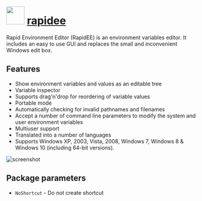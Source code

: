 # <img src="https://cdn.rawgit.com/chocolatey/chocolatey-coreteampackages/3815005f/icons/rapidee.png" width="48" height="48"/> [rapidee](https://chocolatey.org/packages/rapidee)

Rapid Environment Editor (RapidEE) is an environment variables editor. It includes an easy to use GUI and replaces the small and inconvenient Windows edit box.

## Features

- Show environment variables and values as an editable tree
- Variable inspector
- Supports drag'n'drop for reordering of variable values
- Portable mode
- Automatically checking for invalid pathnames and filenames
- Accept a number of command line parameters to modify the system and user environment variables
- Multiuser support
- Translated into a number of languages
- Supports Windows XP, 2003, Vista, 2008, Windows 7, Windows 8 & Windows 10 (including 64-bit versions).

![screenshot](https://github.com/chocolatey/chocolatey-coreteampackages/tree/master/automatic/rapidee/screenshot.webp)

## Package parameters

- `NoShortcut` - Do not create shortcut
